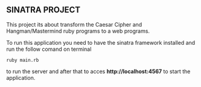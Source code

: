 ## SINATRA PROJECT

This project its about transform the Caesar Cipher and Hangman/Mastermind ruby programs to a web programs.

To run this application you need to have the sinatra framework installed and run the follow comand on terminal
```
ruby main.rb
```
to run the server and after that to acces **http://localhost:4567** to start the application.
